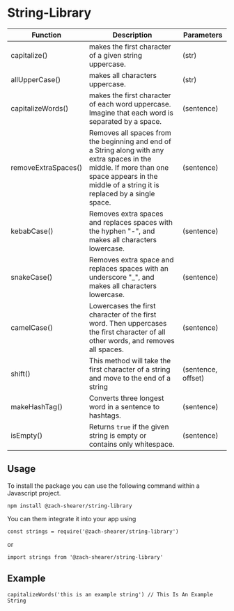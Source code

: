 # String-Library

| Function            | Description                                                                                                                                                                                     | Parameters         |
| ------------------- | ----------------------------------------------------------------------------------------------------------------------------------------------------------------------------------------------- | ------------------ |
| capitalize()        | makes the first character of a given string uppercase.                                                                                                                                          | (str)              |
| allUpperCase()      | makes all characters uppercase.                                                                                                                                                                 | (str)              |
| capitalizeWords()   | makes the first character of each word uppercase. Imagine that each word is separated by a space.                                                                                               | (sentence)         |
| removeExtraSpaces() | Removes all spaces from the beginning and end of a String along with any extra spaces in the middle. If more than one space appears in the middle of a string it is replaced by a single space. | (sentence)         |
| kebabCase()         | Removes extra spaces and replaces spaces with the hyphen "-", and makes all characters lowercase.                                                                                               | (sentence)         |
| snakeCase()         | Removes extra space and replaces spaces with an underscore "_", and makes all characters lowercase.                                                                                             | (sentence)         |
| camelCase()         | Lowercases the first character of the first word. Then uppercases the first character of all other words, and removes all spaces.                                                               | (sentence)         |
| shift()             | This method will take the first character of a string and move to the end of a string                                                                                                           | (sentence, offset) |
| makeHashTag()       | Converts three longest word in a sentence to hashtags.                                                                                                                                          | (sentence)         |
| isEmpty()           | Returns `true` if the given string is empty or contains only whitespace.                                                                                                                        | (sentence)         |

## Usage

To install the package you can use the following command within a Javascript project.

```npm install @zach-shearer/string-library```

You can them integrate it into your app using

```const strings = require('@zach-shearer/string-library')```

or

```import strings from '@zach-shearer/string-library'```


## Example

```capitalizeWords('this is an example string') // This Is An Example String```
